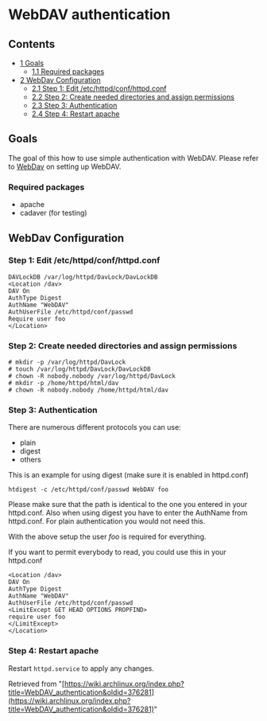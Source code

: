# WebDAV authentication

## Contents

*   [1 Goals](#Goals)
    *   [1.1 Required packages](#Required_packages)
*   [2 WebDav Configuration](#WebDav_Configuration)
    *   [2.1 Step 1: Edit /etc/httpd/conf/httpd.conf](#Step_1:_Edit_.2Fetc.2Fhttpd.2Fconf.2Fhttpd.conf)
    *   [2.2 Step 2: Create needed directories and assign permissions](#Step_2:_Create_needed_directories_and_assign_permissions)
    *   [2.3 Step 3: Authentication](#Step_3:_Authentication)
    *   [2.4 Step 4: Restart apache](#Step_4:_Restart_apache)

## Goals

The goal of this how to use simple authentication with WebDAV. Please refer to [WebDav](/index.php?title=WebDav&action=edit&redlink=1 "WebDav (page does not exist)") on setting up WebDAV.

### Required packages

*   apache
*   cadaver (for testing)

## WebDav Configuration

### Step 1: Edit /etc/httpd/conf/httpd.conf

```
DAVLockDB /var/log/httpd/DavLock/DavLockDB
<Location /dav>
DAV On
AuthType Digest
AuthName "WebDAV"
AuthUserFile /etc/httpd/conf/passwd
Require user foo
</Location>

```

### Step 2: Create needed directories and assign permissions

```
# mkdir -p /var/log/httpd/DavLock
# touch /var/log/httpd/DavLock/DavLockDB
# chown -R nobody.nobody /var/log/httpd/DavLock
# mkdir -p /home/httpd/html/dav
# chown -R nobody.nobody /home/httpd/html/dav

```

### Step 3: Authentication

There are numerous different protocols you can use:

*   plain
*   digest
*   others

This is an example for using digest (make sure it is enabled in httpd.conf)

 `htdigest -c /etc/httpd/conf/passwd WebDAV foo` 

Please make sure that the path is identical to the one you entered in your httpd.conf. Also when using digest you have to enter the AuthName from httpd.conf. For plain authentication you would not need this.

With the above setup the user *foo* is required for everything.

If you want to permit everybody to read, you could use this in your httpd.conf

```
<Location /dav>
DAV On
AuthType Digest
AuthName "WebDAV"
AuthUserFile /etc/httpd/conf/passwd
<LimitExcept GET HEAD OPTIONS PROPFIND>
require user foo
</LimitExcept>
</Location>

```

### Step 4: Restart apache

Restart `httpd.service` to apply any changes.

Retrieved from "[https://wiki.archlinux.org/index.php?title=WebDAV_authentication&oldid=376281](https://wiki.archlinux.org/index.php?title=WebDAV_authentication&oldid=376281)"